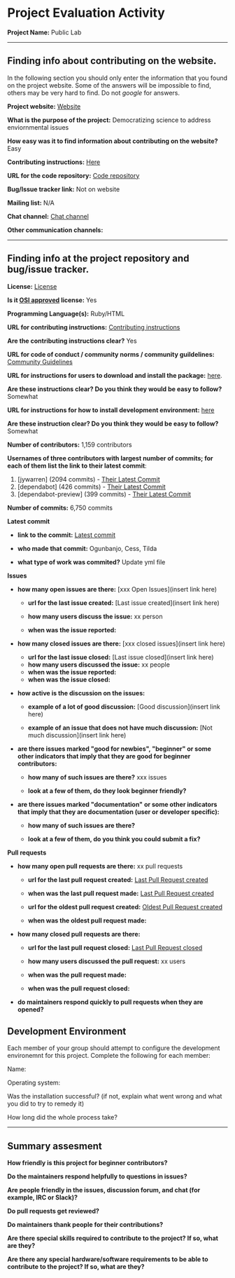 # Project Evaluation Activity



__Project Name:__  Public Lab 


---

## Finding info about contributing on the website.

In the following section you should only enter the information that you
found on the project website. Some of the answers will be impossible to find, others
may be very hard to find. Do not _google_ for answers.

__Project website:__ [Website](https://publiclab.org/)


__What is the purpose of the project:__ Democratizing science to address enviornmental issues 


__How easy was it to find information about contributing on the website?__ Easy 


__Contributing instructions:__ [Here](https://code.publiclab.org/#r=all) 

__URL for the code repository:__ [Code repository](https://github.com/publiclab)

__Bug/Issue tracker link:__ Not on website 

__Mailing list:__ N/A 


__Chat channel:__ [Chat channel](https://publiclab.org/chat)

__Other communication channels:__ 


---

## Finding info at the project repository and bug/issue tracker.

__License:__ [License](https://github.com/publiclab/plots2/blob/main/LICENSE)

__Is it [OSI approved](https://opensource.org/licenses/alphabetical) license:__ Yes 

__Programming Language(s):__ Ruby/HTML

__URL for contributing instructions:__ [Contributing instructions](https://github.com/publiclab/plots2/blob/main/CONTRIBUTING.md)

__Are the contributing instructions clear?__ Yes 


__URL for code of conduct / community norms / community guildelines:__ [Community Guidelines](https://github.com/publiclab/plots2/blob/main/CODE_OF_CONDUCT.md)

__URL for instructions for users to download and install the package:__  [here]([https://github.com/publiclab/plots2/tree/main?tab=readme-ov-file#developers](https://github.com/publiclab/plots2/tree/main?tab=readme-ov-file#installation)). 


__Are these instructions clear? Do you think they would be easy to follow?__ Somewhat 


__URL for instructions for how to install development environment:__ [here](https://github.com/publiclab/plots2/tree/main?tab=readme-ov-file#ssl-in-development)


__Are these instruction clear? Do you think they would be easy to follow?__ Somewhat 


__Number of contributors:__ 1,159 contributors


__Usernames of three contributors with largest number of commits; for
each of them list the link to their latest commit__:

1. [jywarren] (2094 commits) - [Their Latest Commit](https://github.com/publiclab/plots2/commit/a16b18bec3610f283a8c9ffa59aad6ecb7d08f6e)
1. [dependabot] (426 commits) - [Their Latest Commit](https://github.com/publiclab/plots2/commit/1486f57dfb36646b1d7e3e28afd06dafc151807d)
1. [dependabot-preview] (399 commits) - [Their Latest Commit](https://github.com/publiclab/plots2/commit/8d328a135f5a62ce6716e23fbf1cf54611cc15ce)


__Number of commits:__ 6,750 commits

__Latest commit__ 

- __link to the commit:__ [Latest commit](https://github.com/publiclab/plots2/commit/5e1d8c2bac1c5d2ad7faf532162a72c6f65c9898)

- __who made that commit:__ Ogunbanjo, Cess, Tilda

- __what type of work was commited?__ Update yml file 


__Issues__

- __how many open issues are there:__ [xxx Open Issues](insert link here)

    - __url for the last issue created:__ [Last issue created](insert link here)

    - __how many users discuss the issue:__ xx person
    
    - __when was the issue reported:__ 
    

- __how many closed issues are there:__ [xxx closed issues](insert link here)
    - __url for the last issue closed:__ [Last issue closed](insert link here)
    - __how many users discussed the issue:__ xx people
    - __when was the issue reported:__ 
    - __when was the issue closed:__ 

- __how active is the discussion on the issues:__ 

    - __example of a lot of good discussion:__ [Good discussion](insert link here)
    
    - __example of an issue that does not have much discussion:__ [Not much discussion](insert link here)



- __are there issues marked "good for newbies", "beginner" or some other indicators that imply that they are good for beginner contributors:__ 

    - __how many of such issues are there?__ xxx issues
    
    - __look at a few of them, do they look beginner friendly?__ 



- __are there issues marked "documentation" or some other indicators that imply that they are documentation (user or developer specific):__ 

    - __how many of such issues are there?__ 
    
    - __look at a few of them, do you think you could submit a fix?__ 



__Pull requests__

- __how many open pull requests are there:__ xx pull requests

    - __url for the last pull request created:__ [Last Pull Request created]()
    
    - __when was the last pull request made:__ [Last Pull Request created]()

    - __url for the oldest pull request created:__ [Oldest Pull Request created]()
    
    - __when was the oldest pull request made:__ 

- __how many closed pull requests are there:__ 

    - __url for the last pull request closed:__ [Last Pull Request closed]()
    
    - __how many users discussed the pull request:__ xx users
    
    - __when was the pull request made:__  
    
    - __when was the pull request closed:__ 
    

- __do maintainers respond quickly to pull requests when they are opened?__ 


## Development Environment 

Each member of your group should attempt to configure the development environemnt 
for this project. Complete the following for each member:

Name: 

Operating system: 

Was the installation successful? (if not, explain what went wrong and 
what you did to try to remedy it)

How long did the whole process take? 


---


## Summary assesment
__How friendly is this project for beginner contributors?__




__Do the maintainers respond helpfully to questions in issues?__



__Are people friendly in the issues, discussion forum, and chat (for example, IRC or Slack)?__




__Do pull requests get reviewed?__



__Do maintainers thank people for their contributions?__



__Are there special skills required to contribute to the project? If so, what are they?__



__Are there any special hardware/software requirements to be able to contribute to the project? If so, what are they?__
